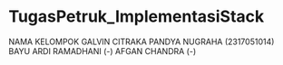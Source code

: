 # TugasPetruk_ImplementasiStack
NAMA KELOMPOK
GALVIN CITRAKA PANDYA NUGRAHA (2317051014)
BAYU ARDI RAMADHANI (-)
AFGAN CHANDRA (-)
